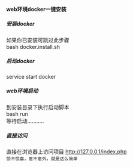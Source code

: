 #### web环境docker一键安装
##### 安装docker
如果你已安装可跳过此步骤  
bash docker.install.sh  

##### 启动docker
service start docker

##### web环境启动
到安装目录下执行启动脚本  
bash run  
等待启动...........  

##### 直接访问
直接在浏览器上访问项目 http://127.0.0.1/index.php  
`惊不惊喜，意不意外，就是这么简单`  